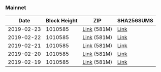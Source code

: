 ### Mainnet

|    Date    | Block Height | ZIP | SHA256SUMS |
| ---------- | ------------ | --- | ---------- |
| 2019-02-23 | 1010585 | [Link](https://s3-ap-southeast-2.amazonaws.com/ion-bootstrap/mainnet/2019-02-23/bootstrap.dat.zip) (581M) | [Link](https://s3-ap-southeast-2.amazonaws.com/ion-bootstrap/mainnet/2019-02-23/SHA256SUMS) |
| 2019-02-22 | 1010585 | [Link](https://s3-ap-southeast-2.amazonaws.com/ion-bootstrap/mainnet/2019-02-22/bootstrap.dat.zip) (581M) | [Link](https://s3-ap-southeast-2.amazonaws.com/ion-bootstrap/mainnet/2019-02-22/SHA256SUMS) |
| 2019-02-21 | 1010585 | [Link](https://s3-ap-southeast-2.amazonaws.com/ion-bootstrap/mainnet/2019-02-21/bootstrap.dat.zip) (581M) | [Link](https://s3-ap-southeast-2.amazonaws.com/ion-bootstrap/mainnet/2019-02-21/SHA256SUMS) |
| 2019-02-20 | 1010585 | [Link](https://s3-ap-southeast-2.amazonaws.com/ion-bootstrap/mainnet/2019-02-20/bootstrap.dat.zip) (581M) | [Link](https://s3-ap-southeast-2.amazonaws.com/ion-bootstrap/mainnet/2019-02-20/SHA256SUMS) |
| 2019-02-19 | 1010585 | [Link](https://s3-ap-southeast-2.amazonaws.com/ion-bootstrap/mainnet/2019-02-19/bootstrap.dat.zip) (581M) | [Link](https://s3-ap-southeast-2.amazonaws.com/ion-bootstrap/mainnet/2019-02-19/SHA256SUMS) |

